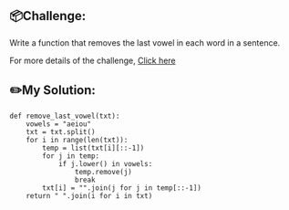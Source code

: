 ## 📦Challenge:
Write a function that removes the last vowel in each word in a sentence.

For more details of the challenge, [Click here][https://edabit.com/challenge/sG3RY2QQ2qtarAGQD]
## ✏️My Solution:
```
def remove_last_vowel(txt):
	vowels = "aeiou"
	txt = txt.split()
	for i in range(len(txt)):
		temp = list(txt[i][::-1])
		for j in temp:
			if j.lower() in vowels:
				temp.remove(j)
				break
		txt[i] = "".join(j for j in temp[::-1]) 
	return " ".join(i for i in txt)
```

[https://edabit.com/challenge/sG3RY2QQ2qtarAGQD]: https://edabit.com/challenge/sG3RY2QQ2qtarAGQD